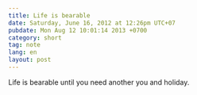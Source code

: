 ```yaml
---
title: Life is bearable
date: Saturday, June 16, 2012 at 12:26pm UTC+07
pubdate: Mon Aug 12 10:01:14 2013 +0700
category: short
tag: note
lang: en
layout: post
---
```


Life is bearable until you need another you and holiday.
